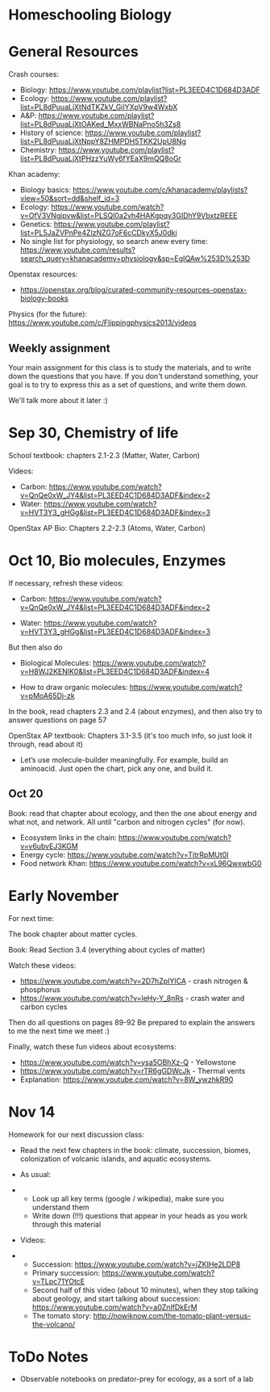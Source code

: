 # Homeschooling Biology

# General Resources

Crash courses:

* Biology: https://www.youtube.com/playlist?list=PL3EED4C1D684D3ADF
* Ecology: https://www.youtube.com/playlist?list=PL8dPuuaLjXtNdTKZkV_GiIYXpV9w4WxbX
* A&P: https://www.youtube.com/playlist?list=PL8dPuuaLjXtOAKed_MxxWBNaPno5h3Zs8
* History of science: https://www.youtube.com/playlist?list=PL8dPuuaLjXtNppY8ZHMPDH5TKK2UpU8Ng
* Chemistry: https://www.youtube.com/playlist?list=PL8dPuuaLjXtPHzzYuWy6fYEaX9mQQ8oGr

Khan academy:

* Biology basics: https://www.youtube.com/c/khanacademy/playlists?view=50&sort=dd&shelf_id=3
* Ecology: https://www.youtube.com/watch?v=OfV3VNgjpvw&list=PLSQl0a2vh4HAKgpqy3GIDhY9VbxtzREEE
* Genetics: https://www.youtube.com/playlist?list=PL5JaZVPnPe4ZlzNZG7oF6cCDkyX5J0dki
* No single list for physiology, so search anew every time: https://www.youtube.com/results?search_query=khanacademy+physiology&sp=EgIQAw%253D%253D

Openstax resources:

* https://openstax.org/blog/curated-community-resources-openstax-biology-books

Physics (for the future): https://www.youtube.com/c/Flippingphysics2013/videos

## Weekly assignment

Your main assignment for this class is to study the materials, and to write down the questions that you have. If you don't understand something, your goal is to try to express this as a set of questions, and write them down.

We'll talk more about it later :)

# Sep 30, Chemistry of life

School textbook: chapters 2.1-2.3 (Matter, Water, Carbon)

Videos:	

* Carbon: https://www.youtube.com/watch?v=QnQe0xW_JY4&list=PL3EED4C1D684D3ADF&index=2
* Water: https://www.youtube.com/watch?v=HVT3Y3_gHGg&list=PL3EED4C1D684D3ADF&index=3

OpenStax AP Bio: Chapters 2.2-2.3 (Atoms, Water, Carbon)

# Oct 10, Bio molecules, Enzymes

If necessary, refresh these videos:

* Carbon: https://www.youtube.com/watch?v=QnQe0xW_JY4&list=PL3EED4C1D684D3ADF&index=2

* Water: https://www.youtube.com/watch?v=HVT3Y3_gHGg&list=PL3EED4C1D684D3ADF&index=3

But then also do 

* Biological Molecules: https://www.youtube.com/watch?v=H8WJ2KENlK0&list=PL3EED4C1D684D3ADF&index=4

* How to draw organic molecules: https://www.youtube.com/watch?v=pMoA65Dj-zk

In the book, read chapters 2.3 and 2.4 (about enzymes), and then also try to answer questions on page 57

OpenStax AP textbook: Chapters 3.1-3.5 (it's too much info, so just look it through, read about it)

- Let’s use molecule-builder meaningfully. For example, build an aminoacid. Just open the chart, pick any one, and build it.

## Oct 20

Book: read that chapter about ecology, and then the one about energy and what not, and network. All until "carbon and nitrogen cycles" (for now).

- Ecosystem links in the chain: https://www.youtube.com/watch?v=v6ubvEJ3KGM
- Energy cycle: https://www.youtube.com/watch?v=TitrRpMUt0I
- Food network Khan: https://www.youtube.com/watch?v=xL96QwxwbG0

# Early November

For next time:

The book chapter about matter cycles.

Book: Read Section 3.4 (everything about cycles of matter)

Watch these videos:
* https://www.youtube.com/watch?v=2D7hZpIYlCA - crash nitrogen & phosphorus
* https://www.youtube.com/watch?v=leHy-Y_8nRs - crash water and carbon cycles

Then do all questions on pages 89-92
Be prepared to explain the answers to me the next time we meet :)

Finally, watch these fun videos about ecosystems:
* https://www.youtube.com/watch?v=ysa5OBhXz-Q - Yellowstone
* https://www.youtube.com/watch?v=rTR6gGDWcJk - Thermal vents
* Explanation: https://www.youtube.com/watch?v=8W_ywzhkR90

# Nov 14

Homework for our next discussion class:

- Read the next few chapters in the book: climate, succession, biomes, colonization of volcanic islands, and aquatic ecosystems.

- As usual:

- - Look up all key terms (google / wikipedia), make sure you understand them
  - Write down (!!!) questions that appear in your heads as you work through this material

- Videos:

- - Succession: https://www.youtube.com/watch?v=jZKIHe2LDP8
  - Primary succession: https://www.youtube.com/watch?v=TLpc71YOtcE
  - Second half of this video (about 10 minutes), when they stop talking about geology, and start talking about succession: https://www.youtube.com/watch?v=a0ZnlfDkErM
  - The tomato story: http://nowiknow.com/the-tomato-plant-versus-the-volcano/

# ToDo Notes

- Observable notebooks on predator-prey for ecology, as a sort of a lab